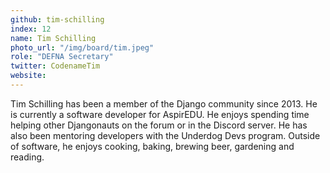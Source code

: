 ```yaml
---
github: tim-schilling
index: 12
name: Tim Schilling
photo_url: "/img/board/tim.jpeg"
role: "DEFNA Secretary"
twitter: CodenameTim
website:
---
```


Tim Schilling has been a member of the Django community since 2013. He is currently a software developer for AspirEDU. He enjoys spending time helping other Djangonauts on the forum or in the Discord server. He has also been mentoring developers with the Underdog Devs program. Outside of software, he enjoys cooking, baking, brewing beer, gardening and reading.
